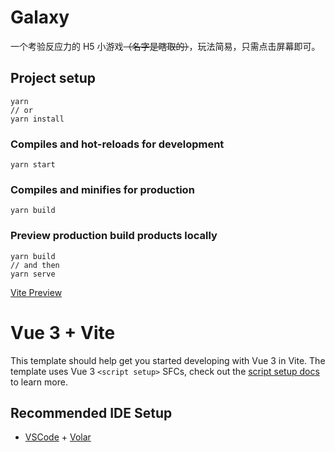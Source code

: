 # Galaxy

一个考验反应力的 H5 小游戏~~（名字是瞎取的）~~，玩法简易，只需点击屏幕即可。

## Project setup

```
yarn
// or
yarn install
```

### Compiles and hot-reloads for development

```
yarn start
```

### Compiles and minifies for production

```
yarn build
```

### Preview production build products locally

```
yarn build
// and then
yarn serve
```

[Vite Preview](https://cn.vitejs.dev/guide/static-deploy.html#testing-the-app-locally)

# Vue 3 + Vite

This template should help get you started developing with Vue 3 in Vite. The template uses Vue 3 `<script setup>` SFCs, check out the [script setup docs](https://v3.vuejs.org/api/sfc-script-setup.html#sfc-script-setup) to learn more.

## Recommended IDE Setup

- [VSCode](https://code.visualstudio.com/) + [Volar](https://marketplace.visualstudio.com/items?itemName=johnsoncodehk.volar)
